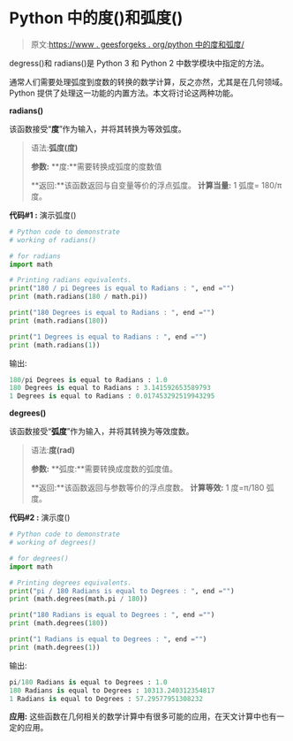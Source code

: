 # Python 中的度()和弧度()

> 原文:[https://www . geesforgeks . org/python 中的度和弧度/](https://www.geeksforgeeks.org/degrees-and-radians-in-python/)

degress()和 radians()是 Python 3 和 Python 2 中数学模块中指定的方法。

通常人们需要处理弧度到度数的转换的数学计算，反之亦然，尤其是在几何领域。Python 提供了处理这一功能的内置方法。本文将讨论这两种功能。

**radians()**

该函数接受“**度**”作为输入，并将其转换为等效弧度。

> 语法:**弧度(度)**
> 
> **参数:**
> **度:**需要转换成弧度的度数值
> 
> **返回:**该函数返回与自变量等价的浮点弧度。
> **计算当量:** 1 弧度= 180/π度。

**代码#1 :** 演示弧度()

```py
# Python code to demonstrate
# working of radians()

# for radians
import math

# Printing radians equivalents.
print("180 / pi Degrees is equal to Radians : ", end ="")
print (math.radians(180 / math.pi))

print("180 Degrees is equal to Radians : ", end ="")
print (math.radians(180))

print("1 Degrees is equal to Radians : ", end ="")
print (math.radians(1))
```

输出:

```py
180/pi Degrees is equal to Radians : 1.0
180 Degrees is equal to Radians : 3.141592653589793
1 Degrees is equal to Radians : 0.017453292519943295

```

**degrees()**

该函数接受“**弧度**”作为输入，并将其转换为等效度数。

> 语法:**度(rad)**
> 
> **参数:**
> **弧度:**需要转换成度数的弧度值。
> 
> **返回:**该函数返回与参数等价的浮点度数。
> **计算等效:** 1 度=π/180 弧度。

**代码#2 :** 演示度()

```py
# Python code to demonstrate
# working of degrees()

# for degrees()
import math

# Printing degrees equivalents.
print("pi / 180 Radians is equal to Degrees : ", end ="")
print (math.degrees(math.pi / 180))

print("180 Radians is equal to Degrees : ", end ="")
print (math.degrees(180))

print("1 Radians is equal to Degrees : ", end ="")
print (math.degrees(1))
```

输出:

```py
pi/180 Radians is equal to Degrees : 1.0
180 Radians is equal to Degrees : 10313.240312354817
1 Radians is equal to Degrees : 57.29577951308232

```

**应用:**
这些函数在几何相关的数学计算中有很多可能的应用，在天文计算中也有一定的应用。